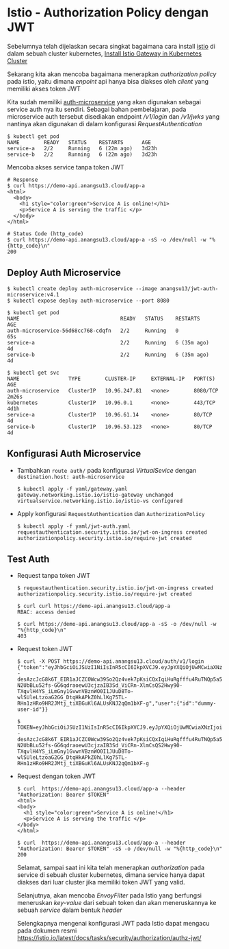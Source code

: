 # Istio - Authorization Policy dengan JWT

Sebelumnya telah dijelaskan secara singkat bagaimana cara install [istio](https://istio.io/latest/) di dalam sebuah cluster kubernetes, [Install Istio Gateway in Kubernetes Cluster](https://github.com/anang5u/Kubernetes/tree/master/istio/install-istio-in-kubernetes)

Sekarang kita akan mencoba bagaimana menerapkan *authorization policy* pada istio, yaitu dimana *enpoint* api hanya bisa diakses oleh *client* yang memiliki akses token JWT

Kita sudah memiliki [auth-microservice](https://github.com/anang5u/jwt-auth-microservice) yang akan digunakan sebagai service auth nya itu sendiri. Sebagai bahan pembelajaran, pada microservice auth tersebut disediakan endpoint */v1/login* dan */v1/jwks* yang nantinya akan digunakan di dalam konfigurasi *RequestAuthentication*

```
$ kubectl get pod
NAME        READY   STATUS    RESTARTS      AGE
service-a   2/2     Running   6 (22m ago)   3d23h
service-b   2/2     Running   6 (22m ago)   3d23h
```

Mencoba akses service tanpa token JWT
```
# Response
$ curl https://demo-api.anangsu13.cloud/app-a
<html>
  <body>
    <h1 style="color:green">Service A is online!</h1>
    <p>Service A is serving the traffic </p>
  </body>
</html>

# Status Code (http_code)
$ curl https://demo-api.anangsu13.cloud/app-a -sS -o /dev/null -w "%{http_code}\n"
200
```

## Deploy Auth Microservice
```
$ kubectl create deploy auth-microservice --image anangsu13/jwt-auth-microservice:v4.1
$ kubectl expose deploy auth-microservice --port 8080

$ kubectl get pod
NAME                                 READY   STATUS    RESTARTS      AGE
auth-microservice-56d68cc768-cdqfn   2/2     Running   0             65s
service-a                            2/2     Running   6 (35m ago)   4d
service-b                            2/2     Running   6 (35m ago)   4d

$ kubectl get svc
NAME                TYPE        CLUSTER-IP     EXTERNAL-IP   PORT(S)    AGE
auth-microservice   ClusterIP   10.96.247.81   <none>        8080/TCP   2m26s
kubernetes          ClusterIP   10.96.0.1      <none>        443/TCP    4d1h
service-a           ClusterIP   10.96.61.14    <none>        80/TCP     4d
service-b           ClusterIP   10.96.53.123   <none>        80/TCP     4d
```

## Konfigurasi Auth Microservice
- Tambahkan `route auth/` pada konfigurasi *VirtualSevice* dengan `destination.host: auth-microservice`
  ```
  $ kubectl apply -f yaml/gateway.yaml
  gateway.networking.istio.io/istio-gateway unchanged
  virtualservice.networking.istio.io/istio-vs configured
  ```
- Apply konfigurasi `RequestAuthentication` dan `AuthorizationPolicy`
  ```
  $ kubectl apply -f yaml/jwt-auth.yaml
  requestauthentication.security.istio.io/jwt-on-ingress created
  authorizationpolicy.security.istio.io/require-jwt created
  ```
## Test Auth
- Request tanpa token JWT
  ```
  $ requestauthentication.security.istio.io/jwt-on-ingress created
  authorizationpolicy.security.istio.io/require-jwt created

  $ curl curl https://demo-api.anangsu13.cloud/app-a
  RBAC: access denied
  
  $ curl https://demo-api.anangsu13.cloud/app-a -sS -o /dev/null -w "%{http_code}\n"
  403
  ```
- Request token JWT
  ```
  $ curl -X POST https://demo-api.anangsu13.cloud/auth/v1/login
  {"token":"eyJhbGciOiJSUzI1NiIsInR5cCI6IkpXVCJ9.eyJpYXQiOjUwMCwiaXNzIjoieW91ci1pc3N1ZXIiLCJzdWIiOiJqd3RAZXhhbXBsZS5jb20ifQ.AxGijzMMTpdWY228M77ZpMzoWyaXa1fcKsVUgZ8cRQXX45--desAzcJcG8k6T_EIR1aJCZC0Wcw39So2Qz4vek7pKsiCQxIqiHuRgfffu4RuTNQp5a5f1nNL8lF_hc1juR218VmsueGmL1PkhfneCvCyGk7kSFvRZYaJOLF9ZZ-N2UbBLu52fs-GG6qdraoewU3cjzaIB3Sd_ViCRn-XlmCsQS2Hwy90-TXqvlH4YS_iLmGny1GvwnVBznWO0I1JUuD8To-wlSUleLtzoaG2GG_DtqHkAPkZ0hLlKg75TL-RHn1zHRo9HR2JMtj_tiXBGuKl6ALUsKNJ2qQm1bXF-g","user":{"id":"dummy-user-id"}}

  $ TOKEN=eyJhbGciOiJSUzI1NiIsInR5cCI6IkpXVCJ9.eyJpYXQiOjUwMCwiaXNzIjoieW91ci1pc3N1ZXIiLCJzdWIiOiJqd3RAZXhhbXBsZS5jb20ifQ.AxGijzMMTpdWY228M77ZpMzoWyaXa1fcKsVUgZ8cRQXX45--desAzcJcG8k6T_EIR1aJCZC0Wcw39So2Qz4vek7pKsiCQxIqiHuRgfffu4RuTNQp5a5f1nNL8lF_hc1juR218VmsueGmL1PkhfneCvCyGk7kSFvRZYaJOLF9ZZ-N2UbBLu52fs-GG6qdraoewU3cjzaIB3Sd_ViCRn-XlmCsQS2Hwy90-TXqvlH4YS_iLmGny1GvwnVBznWO0I1JUuD8To-wlSUleLtzoaG2GG_DtqHkAPkZ0hLlKg75TL-RHn1zHRo9HR2JMtj_tiXBGuKl6ALUsKNJ2qQm1bXF-g
  ```
- Request dengan token JWT
  ```
  $ curl  https://demo-api.anangsu13.cloud/app-a --header "Authorization: Bearer $TOKEN"
  <html>
  <body>
    <h1 style="color:green">Service A is online!</h1>
    <p>Service A is serving the traffic </p>
  </body>
  </html>

  $ curl  https://demo-api.anangsu13.cloud/app-a --header "Authorization: Bearer $TOKEN" -sS -o /dev/null -w "%{http_code}\n"
  200
  ```

  Selamat, sampai saat ini kita telah menerapkan *authorization* pada service di sebuah cluster kubernetes, dimana service hanya dapat diakses dari luar cluster jika memiliki token JWT yang valid.

  Selanjutnya, akan mencoba *EnvoyFilter* pada Istio yang berfungsi meneruskan *key-value* dari sebuah token dan akan meneruskannya ke sebuah *service* dalam bentuk *header* 

  Selengkapnya mengenai konfigurasi JWT pada Istio dapat mengacu pada dokumen resmi https://istio.io/latest/docs/tasks/security/authorization/authz-jwt/